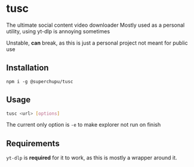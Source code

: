 # tusc
The ultimate social content video downloader
Mostly used as a personal utility, using yt-dlp is annoying sometimes

Unstable, **can** break, as this is just a personal project not meant for public use

## Installation
```sh-session
npm i -g @superchupu/tusc
```

## Usage
```bash
tusc <url> [options]
```
The current only option is `-e` to make explorer not run on finish

## Requirements
`yt-dlp` is **required** for it to work, as this is mostly a wrapper around it.
